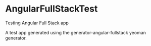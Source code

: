 # AngularFullStackTest
Testing Angular Full Stack app

A test app generated using the generator-angular-fullstack yeoman generator.
